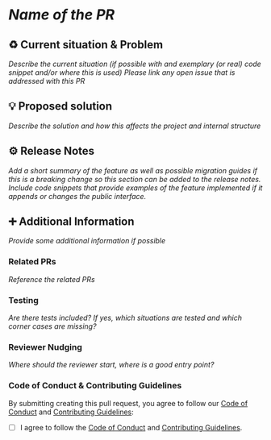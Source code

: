 <!--
                  
This source file is part of the Apodini open source project

SPDX-FileCopyrightText: 2021 Paul Schmiedmayer and the project authors (see CONTRIBUTORS.md) <paul.schmiedmayer@tum.de>

SPDX-License-Identifier: MIT
             
-->

# *Name of the PR*

## :recycle: Current situation & Problem
*Describe the current situation (if possible with and exemplary (or real) code snippet and/or where this is used)*
*Please link any open issue that is addressed with this PR*

## :bulb: Proposed solution
*Describe the solution and how this affects the project and internal structure*

## :gear: Release Notes 
*Add a short summary of the feature as well as possible migration guides if this is a breaking change so this section can be added to the release notes.*
*Include code snippets that provide examples of the feature implemented if it appends or changes the public interface.*

## :heavy_plus_sign: Additional Information
*Provide some additional information if possible*

### Related PRs
*Reference the related PRs*

### Testing
*Are there tests included? If yes, which situations are tested and which corner cases are missing?*

### Reviewer Nudging
*Where should the reviewer start, where is a good entry point?*

### Code of Conduct & Contributing Guidelines 

By submitting creating this pull request, you agree to follow our [Code of Conduct](https://github.com/Apodini/.github/blob/main/CODE_OF_CONDUCT.md) and [Contributing Guidelines](https://github.com/Apodini/.github/blob/main/CONTRIBUTING.md):
- [ ] I agree to follow the [Code of Conduct](https://github.com/Apodini/.github/blob/main/CODE_OF_CONDUCT.md) and [Contributing Guidelines](https://github.com/Apodini/.github/blob/main/CONTRIBUTING.md).
